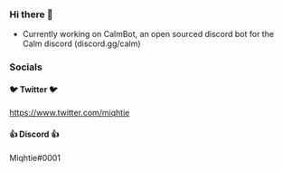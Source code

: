 ### Hi there 👋


- Currently working on CalmBot, an open sourced discord bot for the Calm discord (discord.gg/calm) 

### Socials
#### 🐦 Twitter 🐦
https://www.twitter.com/miqhtie
#### 👍 Discord 👍
Miqhtie#0001
